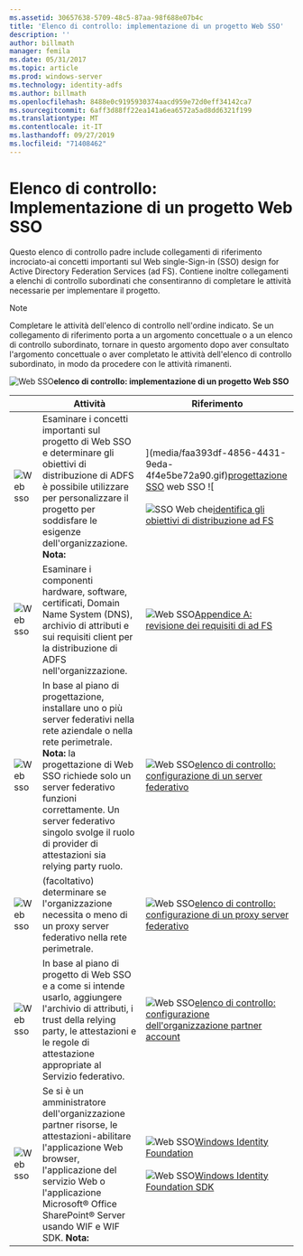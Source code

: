 ```yaml
---
ms.assetid: 30657638-5709-48c5-87aa-98f688e07b4c
title: 'Elenco di controllo: implementazione di un progetto Web SSO'
description: ''
author: billmath
manager: femila
ms.date: 05/31/2017
ms.topic: article
ms.prod: windows-server
ms.technology: identity-adfs
ms.author: billmath
ms.openlocfilehash: 8488e0c9195930374aacd959e72d0eff34142ca7
ms.sourcegitcommit: 6aff3d88ff22ea141a6ea6572a5ad8dd6321f199
ms.translationtype: MT
ms.contentlocale: it-IT
ms.lasthandoff: 09/27/2019
ms.locfileid: "71408462"
---
```

# <a name="checklist-implementing-a-web-sso-design"></a>Elenco di controllo: Implementazione di un progetto Web SSO

Questo elenco di controllo padre include collegamenti di riferimento incrociato\-ai concetti importanti sul Web single\-Sign\-in \(SSO\) design for Active Directory Federation Services \(ad FS\). Contiene inoltre collegamenti a elenchi di controllo subordinati che consentiranno di completare le attività necessarie per implementare il progetto.  
  
> [!NOTE]  
> Completare le attività dell'elenco di controllo nell'ordine indicato. Se un collegamento di riferimento porta a un argomento concettuale o a un elenco di controllo subordinato, tornare in questo argomento dopo aver consultato l'argomento concettuale o aver completato le attività dell'elenco di controllo subordinato, in modo da procedere con le attività rimanenti.  
  
![Web SSO](media/2b05dce3-938f-4168-9b8f-1f4398cbdb9b.gif)**elenco di controllo: implementazione di un progetto Web SSO**  
  
||Attività|Riferimento|  
|-|--------|-------------|  
|![Web sso](media/icon_checkboxo.gif)|Esaminare i concetti importanti sul progetto di Web SSO e determinare gli obiettivi di distribuzione di ADFS è possibile utilizzare per personalizzare il progetto per soddisfare le esigenze dell'organizzazione. **Nota:**|](media/faa393df-4856-4431-9eda-4f4e5be72a90.gif)[progettazione SSO](https://technet.microsoft.com/library/dd807033.aspx) web SSO ![<br /><br />![SSO Web che](media/faa393df-4856-4431-9eda-4f4e5be72a90.gif)[identifica gli obiettivi di distribuzione ad FS](https://technet.microsoft.com/library/dd807053.aspx)|  
|![Web sso](media/icon_checkboxo.gif)|Esaminare i componenti hardware, software, certificati, Domain Name System \(DNS\), archivio di attributi e sui requisiti client per la distribuzione di ADFS nell'organizzazione.|![Web SSO](media/faa393df-4856-4431-9eda-4f4e5be72a90.gif)[Appendice A: revisione dei requisiti di ad FS](https://technet.microsoft.com/library/ff678034.aspx)|  
|![Web sso](media/icon_checkboxo.gif)|In base al piano di progettazione, installare uno o più server federativi nella rete aziendale o nella rete perimetrale. **Nota:** la progettazione di Web SSO richiede solo un server federativo funzioni correttamente. Un server federativo singolo svolge il ruolo di provider di attestazioni sia relying party ruolo.|![Web SSO](media/bc6cea1a-1c6c-4124-8c8f-1df5adfe8c88.gif)[elenco di controllo: configurazione di un server federativo](Checklist--Setting-Up-a-Federation-Server.md)|  
|![Web sso](media/icon_checkboxo.gif)|\(facoltativo\) determinare se l'organizzazione necessita o meno di un proxy server federativo nella rete perimetrale.|![Web SSO](media/bc6cea1a-1c6c-4124-8c8f-1df5adfe8c88.gif)[elenco di controllo: configurazione di un proxy server federativo](Checklist--Setting-Up-a-Federation-Server-Proxy.md)|  
|![Web sso](media/icon_checkboxo.gif)|In base al piano di progetto di Web SSO e a come si intende usarlo, aggiungere l'archivio di attributi, i trust della relying party, le attestazioni e le regole di attestazione appropriate al Servizio federativo.|![Web SSO](media/bc6cea1a-1c6c-4124-8c8f-1df5adfe8c88.gif)[elenco di controllo: configurazione dell'organizzazione partner account](Checklist--Configuring-the-Account-Partner-Organization.md)|  
|![Web sso](media/icon_checkboxo.gif)|Se si è un amministratore dell'organizzazione partner risorse, le attestazioni\-abilitare l'applicazione Web browser, l'applicazione del servizio Web o l'applicazione Microsoft® Office SharePoint® Server usando WIF e WIF SDK. **Nota:**|![Web SSO](media/faa393df-4856-4431-9eda-4f4e5be72a90.gif)[Windows Identity Foundation](https://go.microsoft.com/fwlink/?LinkId=122266)<br /><br />![Web SSO](media/faa393df-4856-4431-9eda-4f4e5be72a90.gif)[Windows Identity Foundation SDK](https://go.microsoft.com/fwlink/?LinkId=122266)| 
